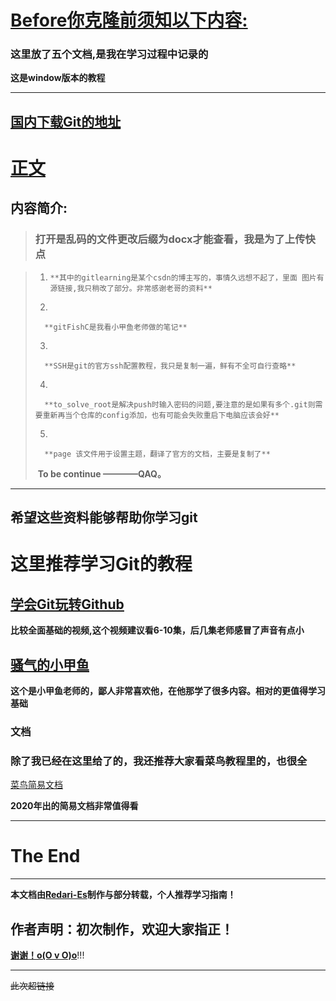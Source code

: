 

# <u> Before你克隆前须知以下内容: </u>  

### 这里放了五个文档,是我在学习过程中记录的  

**这是window版本的教程**  

----
[<u>国内下载Git的地址</u>][4]  
----

# <u>正文</u>

## 内容简介:     

> ###  **打开是乱码的文件更改后缀为docx才能查看，我是为了上传快点** 
>
>   

>    1.     **其中的gitlearning是某个csdn的博主写的，事情久远想不起了，里面 图片有源链接,我只稍改了部分。非常感谢老哥的资料** 
>
>    2. 
>
>       **gitFishC是我看小甲鱼老师做的笔记**  
>
>    3. 
>
>       **SSH是git的官方ssh配置教程，我只是复制一遍，鲜有不全可自行查略**      
>
>    4. 
>
>       **to_solve_root是解决push时输入密码的问题,要注意的是如果有多个.git则需要重新再当个仓库的config添加，也有可能会失败重启下电脑应该会好**  
>
>    5. 
>
>       **page 该文件用于设置主题，翻译了官方的文档，主要是复制了**  
>
>      
>
>    ​				**To 		be		 continue	————QAQ。**

------





## 希望这些资料能够帮助你学习git

# 这里推荐学习Git的教程  



## **[<u>学会Git玩转Github</u>][1]**

**比较全面基础的视频,这个视频建议看6-10集，后几集老师感冒了声音有点小**  



## **[<u>骚气的小甲鱼</u>][2]**

**这个是小甲鱼老师的，鄙人非常喜欢他，在他那学了很多内容。相对的更值得学习基础**

### 文档  

### **除了我已经在这里给了的，我还推荐大家看菜鸟教程里的，也很全**


[<u>菜鸟简易文档</u>][3]

**2020年出的简易文档非常值得看**

-------

  



The End
=====
-----
**本文档由<u>Redari-Es</u>制作与部分转载，个人推荐学习指南！**  

## **作者声明：初次制作，欢迎大家指正！**  

<u>                                                                                                      **谢谢！o(O v O)o**</u>!!!

------------






~~此次超链接~~    

[1]:https://www.bilibili.com/video/BV1Xx411m7kn?p=6
[2]:https://www.bilibili.com/video/BV1bs411N7ny
[3]:https://www.runoob.com/manual/git-guide/
[4]:https://mirrors.tuna.tsinghua.edu.cn/github-release/git-for-windows/git/Git%20for%20Windows%202.27.0/

